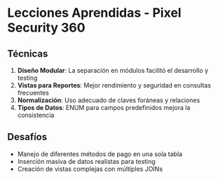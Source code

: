 # Lecciones Aprendidas - Pixel Security 360

## Técnicas
1. **Diseño Modular**: La separación en módulos facilitó el desarrollo y testing
2. **Vistas para Reportes**: Mejor rendimiento y seguridad en consultas frecuentes
3. **Normalización**: Uso adecuado de claves foráneas y relaciones
4. **Tipos de Datos**: ENUM para campos predefinidos mejora la consistencia

## Desafíos 
- Manejo de diferentes métodos de pago en una sola tabla
- Inserción masiva de datos realistas para testing
- Creación de vistas complejas con múltiples JOINs

